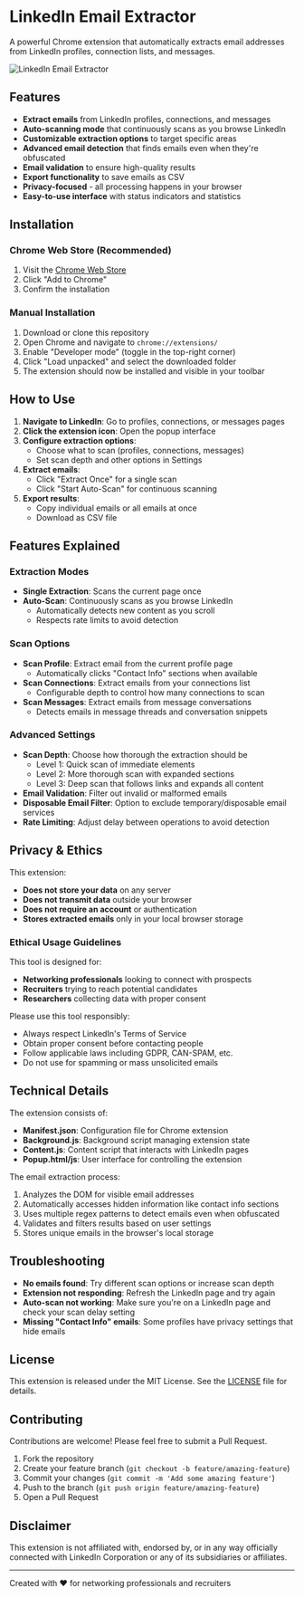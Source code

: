 # LinkedIn Email Extractor

A powerful Chrome extension that automatically extracts email addresses from LinkedIn profiles, connection lists, and messages.

![LinkedIn Email Extractor](https://example.com/screenshot.png)

## Features

- **Extract emails** from LinkedIn profiles, connections, and messages
- **Auto-scanning mode** that continuously scans as you browse LinkedIn
- **Customizable extraction options** to target specific areas
- **Advanced email detection** that finds emails even when they're obfuscated
- **Email validation** to ensure high-quality results
- **Export functionality** to save emails as CSV
- **Privacy-focused** - all processing happens in your browser
- **Easy-to-use interface** with status indicators and statistics

## Installation

### Chrome Web Store (Recommended)
1. Visit the [Chrome Web Store](https://chrome.google.com/webstore/detail/linkedin-email-extractor/extension-id)
2. Click "Add to Chrome"
3. Confirm the installation

### Manual Installation
1. Download or clone this repository
2. Open Chrome and navigate to `chrome://extensions/`
3. Enable "Developer mode" (toggle in the top-right corner)
4. Click "Load unpacked" and select the downloaded folder
5. The extension should now be installed and visible in your toolbar

## How to Use

1. **Navigate to LinkedIn**: Go to profiles, connections, or messages pages
2. **Click the extension icon**: Open the popup interface
3. **Configure extraction options**:
   - Choose what to scan (profiles, connections, messages)
   - Set scan depth and other options in Settings
4. **Extract emails**:
   - Click "Extract Once" for a single scan
   - Click "Start Auto-Scan" for continuous scanning
5. **Export results**:
   - Copy individual emails or all emails at once
   - Download as CSV file

## Features Explained

### Extraction Modes

- **Single Extraction**: Scans the current page once
- **Auto-Scan**: Continuously scans as you browse LinkedIn
  - Automatically detects new content as you scroll
  - Respects rate limits to avoid detection

### Scan Options

- **Scan Profile**: Extract email from the current profile page
  - Automatically clicks "Contact Info" sections when available
- **Scan Connections**: Extract emails from your connections list
  - Configurable depth to control how many connections to scan
- **Scan Messages**: Extract emails from message conversations
  - Detects emails in message threads and conversation snippets

### Advanced Settings

- **Scan Depth**: Choose how thorough the extraction should be
  - Level 1: Quick scan of immediate elements
  - Level 2: More thorough scan with expanded sections
  - Level 3: Deep scan that follows links and expands all content
- **Email Validation**: Filter out invalid or malformed emails
- **Disposable Email Filter**: Option to exclude temporary/disposable email services
- **Rate Limiting**: Adjust delay between operations to avoid detection

## Privacy & Ethics

This extension:
- **Does not store your data** on any server
- **Does not transmit data** outside your browser
- **Does not require an account** or authentication
- **Stores extracted emails** only in your local browser storage

### Ethical Usage Guidelines

This tool is designed for:
- **Networking professionals** looking to connect with prospects
- **Recruiters** trying to reach potential candidates
- **Researchers** collecting data with proper consent

Please use this tool responsibly:
- Always respect LinkedIn's Terms of Service
- Obtain proper consent before contacting people
- Follow applicable laws including GDPR, CAN-SPAM, etc.
- Do not use for spamming or mass unsolicited emails

## Technical Details

The extension consists of:
- **Manifest.json**: Configuration file for Chrome extension
- **Background.js**: Background script managing extension state
- **Content.js**: Content script that interacts with LinkedIn pages
- **Popup.html/js**: User interface for controlling the extension

The email extraction process:
1. Analyzes the DOM for visible email addresses
2. Automatically accesses hidden information like contact info sections
3. Uses multiple regex patterns to detect emails even when obfuscated
4. Validates and filters results based on user settings
5. Stores unique emails in the browser's local storage

## Troubleshooting

- **No emails found**: Try different scan options or increase scan depth
- **Extension not responding**: Refresh the LinkedIn page and try again
- **Auto-scan not working**: Make sure you're on a LinkedIn page and check your scan delay setting
- **Missing "Contact Info" emails**: Some profiles have privacy settings that hide emails

## License

This extension is released under the MIT License. See the [LICENSE](LICENSE) file for details.

## Contributing

Contributions are welcome! Please feel free to submit a Pull Request.

1. Fork the repository
2. Create your feature branch (`git checkout -b feature/amazing-feature`)
3. Commit your changes (`git commit -m 'Add some amazing feature'`)
4. Push to the branch (`git push origin feature/amazing-feature`)
5. Open a Pull Request

## Disclaimer

This extension is not affiliated with, endorsed by, or in any way officially connected with LinkedIn Corporation or any of its subsidiaries or affiliates.

---

Created with ❤️ for networking professionals and recruiters
